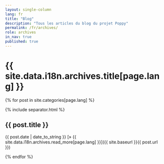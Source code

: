 ```yaml
---
layout: single-column
lang: fr
title: "Blog"
description: "Tous les articles du blog du projet Poppy"
permalink: /fr/archives/
role: archives
in_nav: true
published: true
---
```


# {{ site.data.i18n.archives.title[page.lang] }}

{% for post in site.categories[page.lang] %}

{% include separator.html %}

## {{ post.title }}

{{ post.date | date_to_string }}
[&raquo; {{ site.data.i18n.archives.read_more[page.lang] }}]({{ site.baseurl }}{{ post.url }})

{% endfor %}
